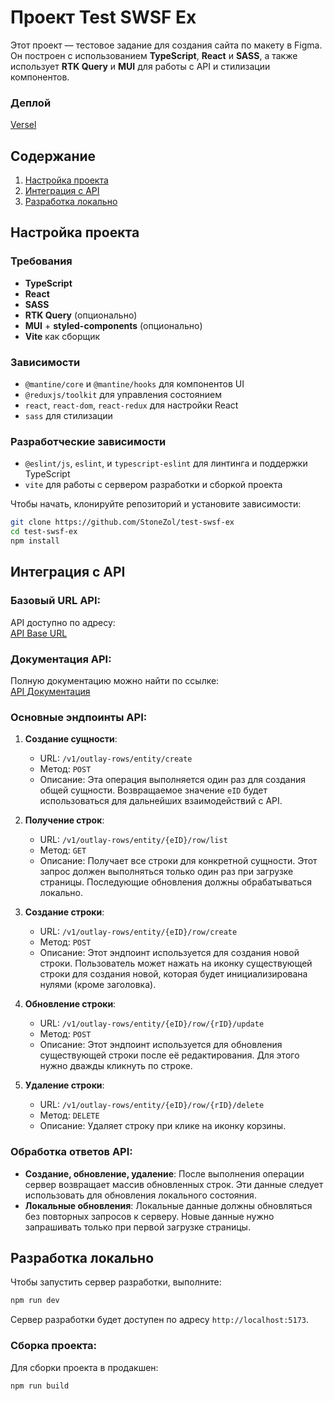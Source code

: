 
# Проект Test SWSF Ex

Этот проект — тестовое задание для создания сайта по макету в Figma. Он построен с использованием **TypeScript**, **React** и **SASS**, а также использует **RTK Query** и **MUI** для работы с API и стилизации компонентов.

### Деплой

[Versel](https://test-swsf-ex.versel.app)


## Содержание
1. [Настройка проекта](#настройка-проекта)
2. [Интеграция с API](#интеграция-с-api)
3. [Разработка локально](#разработка-локально)

## Настройка проекта

### Требования
- **TypeScript**
- **React**
- **SASS**
- **RTK Query** (опционально)
- **MUI** + **styled-components** (опционально)
- **Vite** как сборщик

### Зависимости
- `@mantine/core` и `@mantine/hooks` для компонентов UI
- `@reduxjs/toolkit` для управления состоянием
- `react`, `react-dom`, `react-redux` для настройки React
- `sass` для стилизации

### Разработческие зависимости
- `@eslint/js`, `eslint`, и `typescript-eslint` для линтинга и поддержки TypeScript
- `vite` для работы с сервером разработки и сборкой проекта

Чтобы начать, клонируйте репозиторий и установите зависимости:

```bash
git clone https://github.com/StoneZol/test-swsf-ex
cd test-swsf-ex
npm install
```

## Интеграция с API

### Базовый URL API:
API доступно по адресу:  
[API Base URL](http://185.244.172.108:8081/)

### Документация API:
Полную документацию можно найти по ссылке:  
[API Документация](http://185.244.172.108:8081/swagger-ui/index.html?url=/openapi.json#/)

### Основные эндпоинты API:

1. **Создание сущности**:
   - URL: `/v1/outlay-rows/entity/create`
   - Метод: `POST`
   - Описание: Эта операция выполняется один раз для создания общей сущности. Возвращаемое значение `eID` будет использоваться для дальнейших взаимодействий с API.

2. **Получение строк**:
   - URL: `/v1/outlay-rows/entity/{eID}/row/list`
   - Метод: `GET`
   - Описание: Получает все строки для конкретной сущности. Этот запрос должен выполняться только один раз при загрузке страницы. Последующие обновления должны обрабатываться локально.

3. **Создание строки**:
   - URL: `/v1/outlay-rows/entity/{eID}/row/create`
   - Метод: `POST`
   - Описание: Этот эндпоинт используется для создания новой строки. Пользователь может нажать на иконку существующей строки для создания новой, которая будет инициализирована нулями (кроме заголовка).

4. **Обновление строки**:
   - URL: `/v1/outlay-rows/entity/{eID}/row/{rID}/update`
   - Метод: `POST`
   - Описание: Этот эндпоинт используется для обновления существующей строки после её редактирования. Для этого нужно дважды кликнуть по строке.

5. **Удаление строки**:
   - URL: `/v1/outlay-rows/entity/{eID}/row/{rID}/delete`
   - Метод: `DELETE`
   - Описание: Удаляет строку при клике на иконку корзины.

### Обработка ответов API:
- **Создание, обновление, удаление**: После выполнения операции сервер возвращает массив обновленных строк. Эти данные следует использовать для обновления локального состояния.
- **Локальные обновления**: Локальные данные должны обновляться без повторных запросов к серверу. Новые данные нужно запрашивать только при первой загрузке страницы.

## Разработка локально

Чтобы запустить сервер разработки, выполните:

```bash
npm run dev
```

Сервер разработки будет доступен по адресу `http://localhost:5173`.

### Сборка проекта:
Для сборки проекта в продакшен:

```bash
npm run build
```